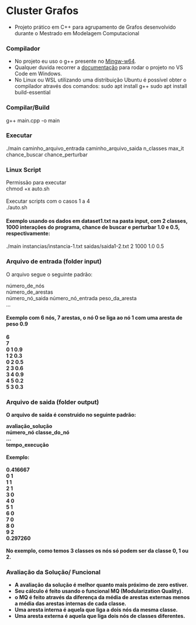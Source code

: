 # Cluster Grafos
 - Projeto prático em C++ para agrupamento de Grafos desenvolvido durante o Mestrado em Modelagem Computacional

### Compilador
 - No projeto eu uso o g++ presente no [Mingw-w64](https://www.mingw-w64.org/downloads/).
 - Qualquer duvida recorrer a [documentação](https://code.visualstudio.com/docs/cpp/config-mingw) para rodar o projeto no VS Code em Windows.
 - No Linux ou WSL utilizando uma distribuição Ubuntu é possível obter o compilador através dos comandos:
 sudo apt install g++
 sudo apt install build-essential

### Compilar/Build

g++ main.cpp -o main

### Executar

./main caminho_arquivo_entrada caminho_arquivo_saida n_classes max_it chance_buscar chance_perturbar 

### Linux Script

Permissão para executar
<br>
chmod +x auto.sh
<br><br>
Executar scripts com o casos 1 a 4
<br>
./auto.sh

#### Exemplo usando os dados em dataset1.txt na pasta input, com 2 classes, 1000 interações do programa, chance de buscar e perturbar 1.0 e 0.5, respectivamente:  
./main instancias/instancia-1.txt saidas/saida1-2.txt 2 1000 1.0 0.5 

### Arquivo de entrada (folder input)
O arquivo segue o seguinte padrão: <br>

número_de_nós <br>
número_de_arestas <br>
número_nó_saida número_nó_entrada peso_da_aresta <br>
... <br>

#### <b> Exemplo com <b/> 6 nós, 7 arestas, o nó 0 se liga ao nó 1 com uma aresta de peso 0.9

6 <br>
7 <br>
0 1 0.9 <br>
1 2 0.3 <br>
0 2 0.5 <br>
2 3 0.6 <br>
3 4 0.9 <br>
4 5 0.2 <br>
5 3 0.3 <br>

### Arquivo de saida (folder output)
O arquivo de saída é construido no seguinte padrão: <br>

avaliação_solução <br>
número_nó classe_do_nó <br>
... <br>
tempo_execução <br>
<br>
Exemplo: <br> 
<br>
0.416667 <br>
0 1 <br>
1 1 <br>
2 1 <br>
3 0 <br>
4 0 <br>
5 1 <br>
6 0 <br>
7 0 <br>
8 0 <br>
9 2 <br>
0.297260 <br>
<br>
No exemplo, como temos 3 classes os nós só podem ser da classe 0, 1 ou 2.
  
### Avaliação da Solução/ Funcional
 - A avaliação da solução é melhor quanto mais próximo de zero estiver. 
 - Seu cálculo é feito usando o funcional MQ (Modularization Quality).
 - o MQ é feito através da diferença da média de arestas externas menos a média das arestas internas de cada classe.
 - Uma aresta interna é aquela que liga a dois nós da mesma classe.
 - Uma aresta externa é aquela que liga dois nós de classes diferentes.
  
